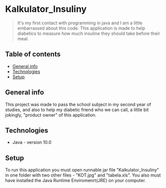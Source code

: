 # Kalkulator_Insuliny
>It's my first contact with programming in java and I am a little embarrassed about this code. This application is made to help diabetics
to measure how much insuline they should take before their meal.

## Table of contents
* [General info](#general-info)
* [Technologies](#technologies)
* [Setup](#setup)

## General info
This project was made to pass the school subject in my second year of studies, and also to help my diabetic friend who we can call, 
a little bit jokingly, "product owner" of this application.

## Technologies
* Java - version 10.0


## Setup
To run this application you must open runnable jar file "Kalkulator_Insuliny" in one folder with two other files - "KOT.jpg" and "tabela.xls". You also must have installed the Java Runtime Enviromenrt(JRE) on your computer.


